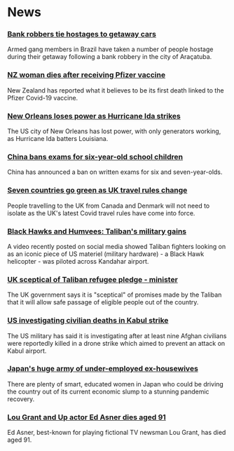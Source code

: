 # News
### [Bank robbers tie hostages to getaway cars](https://www.bbc.com/news/world-latin-america-58382410)
Armed gang members in Brazil have taken a number of people hostage during their getaway following a bank robbery in the city of Araçatuba.
### [NZ woman dies after receiving Pfizer vaccine](https://www.bbc.com/news/world-asia-58380867)
New Zealand has reported what it believes to be its first death linked to the Pfizer Covid-19 vaccine. 
### [New Orleans loses power as Hurricane Ida strikes](https://www.bbc.com/news/world-us-canada-58378788)
The US city of New Orleans has lost power, with only generators working, as Hurricane Ida batters Louisiana. 
### [China bans exams for six-year-old school children](https://www.bbc.com/news/world-asia-china-58380792)
China has announced a ban on written exams for six and seven-year-olds.
### [Seven countries go green as UK travel rules change](https://www.bbc.com/news/uk-58379063)
People travelling to the UK from Canada and Denmark will not need to isolate as the UK's latest Covid travel rules have come into force.
### [Black Hawks and Humvees: Taliban's military gains](https://www.bbc.com/news/world-asia-58356045)
A video recently posted on social media showed Taliban fighters looking on as an iconic piece of US materiel (military hardware) - a Black Hawk helicopter - was piloted across Kandahar airport.
### [UK sceptical of Taliban refugee pledge - minister](https://www.bbc.com/news/uk-58380167)
The UK government says it is "sceptical" of promises made by the Taliban that it will allow safe passage of eligible people out of the country.
### [US investigating civilian deaths in Kabul strike](https://www.bbc.com/news/world-asia-58380791)
The US military has said it is investigating after at least nine Afghan civilians were reportedly killed in a drone strike which aimed to prevent an attack on Kabul airport.
### [Japan's huge army of under-employed ex-housewives](https://www.bbc.com/news/business-58301604)
There are plenty of smart, educated women in Japan who could be driving the country out of its current economic slump to a stunning pandemic recovery. 
### [Lou Grant and Up actor Ed Asner dies aged 91](https://www.bbc.com/news/world-us-canada-58380089)
Ed Asner, best-known for playing fictional TV newsman Lou Grant, has died aged 91.
